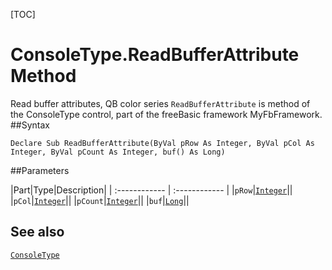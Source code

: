 [TOC]
# ConsoleType.ReadBufferAttribute Method
 Read buffer attributes, QB color series
`ReadBufferAttribute` is method of the ConsoleType control, part of the freeBasic framework MyFbFramework.
##Syntax
```freeBasic
Declare Sub ReadBufferAttribute(ByVal pRow As Integer, ByVal pCol As Integer, ByVal pCount As Integer, buf() As Long)
```

##Parameters

|Part|Type|Description|
| :------------ | :------------ |
|`pRow`|[`Integer`]("https://www.freebasic.net/wiki/KeyPgInteger")||
|`pCol`|[`Integer`]("https://www.freebasic.net/wiki/KeyPgInteger")||
|`pCount`|[`Integer`]("https://www.freebasic.net/wiki/KeyPgInteger")||
|`buf`|[`Long`]("https://www.freebasic.net/wiki/KeyPgLong")||
## See also
[`ConsoleType`](ConsoleType.md)
